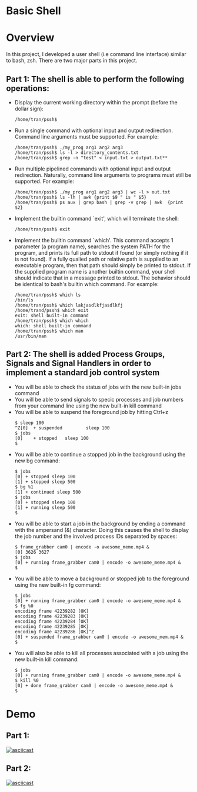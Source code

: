 # Basic Shell

# Overview
In this project, I developed a user shell (i.e command line interface) similar to bash, zsh. There are two major parts in this project. <br />

## Part 1: The shell is able to perform the following operations: <br />
  * Display the current working directory within the prompt (before the dollar sign): <br />
    ```
    /home/tran/pssh$
    ```
  * Run a single command with optional input and output redirection. Command line arguments must be supported. For example:
    ```
    /home/tran/pssh$ ./my_prog arg1 arg2 arg3
    /home/tran/pssh$ ls -l > directory_contents.txt
    /home/tran/pssh$ grep -n "test" < input.txt > output.txt**
    ```
  * Run multiple pipelined commands with optional input and output redirection. Naturally, command line arguments to programs must still be supported. For example:
    ```
    /home/tran/pssh$ ./my_prog arg1 arg2 arg3 | wc -l > out.txt
    /home/tran/pssh$ ls -lh | awk {print $9 " is " $5}
    /home/tran/pssh$ ps aux | grep bash | grep -v grep | awk  {print $2}
    ```
  * Implement the builtin command `exit', which will terminate the shell:
    ```
    /home/tran/pssh$ exit
    ```
  * Implement the builtin command `which'. This command accepts 1 parameter (a program name), searches the system PATH for the program, and prints its full path to stdout if found (or simply nothing if it is not found). If a fully qualied path or relative path is supplied to an executable program, then that path should simply be printed to stdout. If the supplied program name is another builtin command, your shell should indicate that in a message printed to stdout. The behavior should be identical to bash's builtin which command. For example:
    ```
    /home/tran/pssh$ which ls
    /bin/ls
    /home/tran/pssh$ which lakjasdlkfjasdlkfj
    /home/trand/pssh$ which exit
    exit: shell built-in command
    /home/tran/pssh$ which which
    which: shell built-in command
    /home/tran/pssh$ which man
    /usr/bin/man
    ```
## Part 2: The shell is added Process Groups, Signals and Signal Handlers in order to implement a standard job control system <br />
   * You will be able to check the status of jobs with the new built-in jobs command <br />
   * You will be able to send signals to specic processes and job numbers from your command line using the new built-in kill command <br />
   * You will be able to suspend the foreground job by hitting Ctrl+z 
     ```
     $ sleep 100
     ^Z[0]  + suspended         sleep 100
     $ jobs
     [0]    + stopped   sleep 100
     $
     ```
   * You will be able to continue a stopped job in the background using the new bg command: <br />
     ```
     $ jobs
     [0] + stopped sleep 100
     [1] + stopped sleep 500
     $ bg %1
     [1] + continued sleep 500
     $ jobs
     [0] + stopped sleep 100
     [1] + running sleep 500
     $
     ```
   * You will be able to start a job in the background by ending a command with the ampersand (&) character. Doing this causes the shell to display the job number and the involved process IDs separated by spaces: <br />
     ```
     $ frame_grabber cam0 | encode -o awesome_meme.mp4 &
     [0] 3626 3627
     $ jobs
     [0] + running frame_grabber cam0 | encode -o awesome_meme.mp4 &
     $
     ```
   * You will be able to move a background or stopped job to the foreground using the new built-in fg command: <br />
     ```
     $ jobs
     [0] + running frame_grabber cam0 | encode -o awesome_meme.mp4 &
     $ fg %0
     encoding frame 42239282 [OK]
     encoding frame 42239283 [OK]
     encoding frame 42239284 [OK]
     encoding frame 42239285 [OK]
     encoding frame 42239286 [OK]^Z
     [0] + suspended frame_grabber cam0 | encode -o awesome_mem.mp4 &
     $
     ```
   * You will also be able to kill all processes associated with a job using the new built-in kill command:
     ```
     $ jobs
     [0] + running frame_grabber cam0 | encode -o awesome_meme.mp4 &
     $ kill %0
     [0] + done frame_grabber cam0 | encode -o awesome_meme.mp4 &
     $
     ```
# Demo
## Part 1:
[![asciicast](https://asciinema.org/a/569210.svg)](https://asciinema.org/a/569210)

## Part 2:
[![asciicast](https://asciinema.org/a/572091.svg)](https://asciinema.org/a/572091)

   
    
    
   
